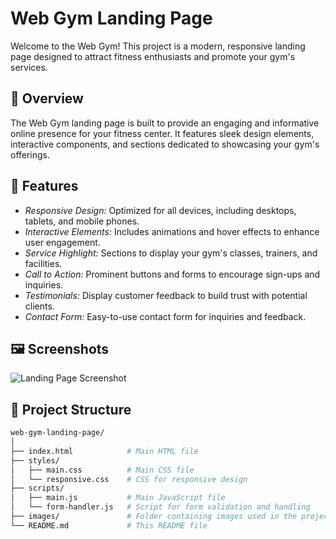 # Web Gym Landing Page

Welcome to the Web Gym! This project is a modern, responsive landing page designed to attract fitness enthusiasts and promote your gym's services.

## 🚀 Overview

The Web Gym landing page is built to provide an engaging and informative online presence for your fitness center. It features sleek design elements, interactive components, and sections dedicated to showcasing your gym's offerings.

## 🌟 Features

- *Responsive Design:* Optimized for all devices, including desktops, tablets, and mobile phones.
- *Interactive Elements:* Includes animations and hover effects to enhance user engagement.
- *Service Highlight:* Sections to display your gym's classes, trainers, and facilities.
- *Call to Action:* Prominent buttons and forms to encourage sign-ups and inquiries.
- *Testimonials:* Display customer feedback to build trust with potential clients.
- *Contact Form:* Easy-to-use contact form for inquiries and feedback.

## 🖼️ Screenshots

![Landing Page Screenshot](https://res.cloudinary.com/dr8csfvlj/image/upload/v1723833680/image_2024-08-17_001115927_ztvul0.png)

## 📂 Project Structure

```bash
web-gym-landing-page/
│
├── index.html            # Main HTML file
├── styles/
│   ├── main.css          # Main CSS file
│   └── responsive.css    # CSS for responsive design
├── scripts/
│   ├── main.js           # Main JavaScript file
│   └── form-handler.js   # Script for form validation and handling
├── images/               # Folder containing images used in the project
└── README.md             # This README file
